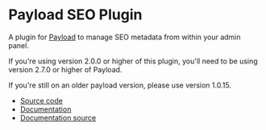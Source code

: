 # Payload SEO Plugin

A plugin for [Payload](https://github.com/payloadcms/payload) to manage SEO metadata from within your admin panel.

If you're using version 2.0.0 or higher of this plugin, you'll need to be using version 2.7.0 or higher of Payload.

If you're still on an older payload version, please use version 1.0.15.

- [Source code](https://github.com/payloadcms/payload/tree/main/packages/plugin-seo)
- [Documentation](https://payloadcms.com/docs/plugins/seo)
- [Documentation source](https://github.com/payloadcms/payload/tree/main/docs/plugins/seo.mdx)

